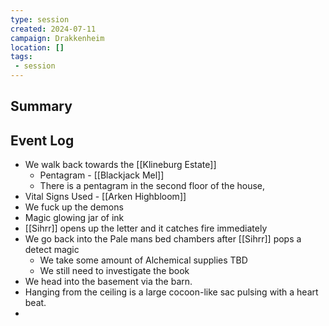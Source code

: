 ```yaml
---
type: session
created: 2024-07-11
campaign: Drakkenheim
location: []
tags:
 - session
---
```



## Summary

## Event Log

- We walk back towards the [[Klineburg Estate]]
	- Pentagram - [[Blackjack Mel]]
	- There is a pentagram in the second floor of the house, 
- Vital Signs Used - [[Arken Highbloom]]
- We fuck up the demons
- Magic glowing jar of ink
- [[Sihrr]] opens up the letter and it catches fire immediately
- We go back into the Pale mans bed chambers after [[Sihrr]] pops a detect magic
	- We take some amount of Alchemical supplies TBD
	- We still need to investigate the book
- We head into the basement via the barn.
- Hanging from the ceiling is a large cocoon-like sac pulsing with a heart beat.
- 

